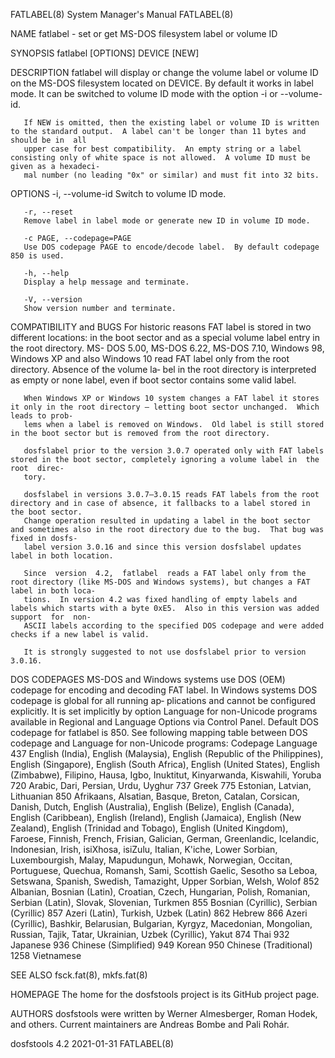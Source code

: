 FATLABEL(8)							    System Manager's Manual							   FATLABEL(8)

NAME
       fatlabel - set or get MS-DOS filesystem label or volume ID

SYNOPSIS
       fatlabel [OPTIONS] DEVICE [NEW]

DESCRIPTION
       fatlabel	 will  display or change the volume label or volume ID on the MS-DOS filesystem located on DEVICE.  By default it works in label mode.	It can
       be switched to volume ID mode with the option -i or --volume-id.

       If NEW is omitted, then the existing label or volume ID is written to the standard output.  A label can't be longer than 11 bytes and should be in  all
       upper case for best compatibility.  An empty string or a label consisting only of white space is not allowed.  A volume ID must be given as a hexadeci‐
       mal number (no leading "0x" or similar) and must fit into 32 bits.

OPTIONS
       -i, --volume-id
	   Switch to volume ID mode.

       -r, --reset
	   Remove label in label mode or generate new ID in volume ID mode.

       -c PAGE, --codepage=PAGE
	   Use DOS codepage PAGE to encode/decode label.  By default codepage 850 is used.

       -h, --help
	   Display a help message and terminate.

       -V, --version
	   Show version number and terminate.

COMPATIBILITY and BUGS
       For historic reasons FAT label is stored in two different locations: in the boot sector and as a special volume label entry in the root directory.  MS-
       DOS  5.00, MS-DOS 6.22, MS-DOS 7.10, Windows 98, Windows XP and also Windows 10 read FAT label only from the root directory.  Absence of the volume la‐
       bel in the root directory is interpreted as empty or none label, even if boot sector contains some valid label.

       When Windows XP or Windows 10 system changes a FAT label it stores it only in the root directory — letting boot sector unchanged.  Which leads to prob‐
       lems when a label is removed on Windows.	 Old label is still stored in the boot sector but is removed from the root directory.

       dosfslabel prior to the version 3.0.7 operated only with FAT labels stored in the boot sector, completely ignoring a volume label in  the  root	direc‐
       tory.

       dosfslabel in versions 3.0.7–3.0.15 reads FAT labels from the root directory and in case of absence, it fallbacks to a label stored in the boot sector.
       Change operation resulted in updating a label in the boot sector and sometimes also in the root directory due to the bug.  That bug was fixed in dosfs‐
       label version 3.0.16 and since this version dosfslabel updates label in both location.

       Since  version  4.2,  fatlabel  reads a FAT label only from the root directory (like MS-DOS and Windows systems), but changes a FAT label in both loca‐
       tions.  In version 4.2 was fixed handling of empty labels and labels which starts with a byte 0xE5.  Also in this version was added  support  for  non-
       ASCII labels according to the specified DOS codepage and were added checks if a new label is valid.

       It is strongly suggested to not use dosfslabel prior to version 3.0.16.

DOS CODEPAGES
       MS-DOS  and  Windows systems use DOS (OEM) codepage for encoding and decoding FAT label.	 In Windows systems DOS codepage is global for all running ap‐
       plications and cannot be configured explicitly.	It is set implicitly by option Language for non-Unicode programs available in  Regional	 and  Language
       Options	via  Control  Panel.  Default DOS codepage for fatlabel is 850.	 See following mapping table between DOS codepage and Language for non-Unicode
       programs:
       Codepage	  Language
	 437	  English (India), English (Malaysia), English (Republic of the Philippines), English (Singapore), English  (South  Africa),  English  (United
		  States), English (Zimbabwe), Filipino, Hausa, Igbo, Inuktitut, Kinyarwanda, Kiswahili, Yoruba
	 720	  Arabic, Dari, Persian, Urdu, Uyghur
	 737	  Greek
	 775	  Estonian, Latvian, Lithuanian
	 850	  Afrikaans,  Alsatian,	 Basque,  Breton,  Catalan,  Corsican, Danish, Dutch, English (Australia), English (Belize), English (Canada), English
		  (Caribbean), English (Ireland), English (Jamaica), English (New Zealand), English (Trinidad and Tobago), English (United Kingdom),  Faroese,
		  Finnish,  French,  Frisian,  Galician, German, Greenlandic, Icelandic, Indonesian, Irish, isiXhosa, isiZulu, Italian, K'iche, Lower Sorbian,
		  Luxembourgish, Malay, Mapudungun, Mohawk, Norwegian, Occitan, Portuguese,  Quechua,  Romansh,	 Sami,	Scottish  Gaelic,  Sesotho  sa	Leboa,
		  Setswana, Spanish, Swedish, Tamazight, Upper Sorbian, Welsh, Wolof
	 852	  Albanian, Bosnian (Latin), Croatian, Czech, Hungarian, Polish, Romanian, Serbian (Latin), Slovak, Slovenian, Turkmen
	 855	  Bosnian (Cyrillic), Serbian (Cyrillic)
	 857	  Azeri (Latin), Turkish, Uzbek (Latin)
	 862	  Hebrew
	 866	  Azeri (Cyrillic), Bashkir, Belarusian, Bulgarian, Kyrgyz, Macedonian, Mongolian, Russian, Tajik, Tatar, Ukrainian, Uzbek (Cyrillic), Yakut
	 874	  Thai
	 932	  Japanese
	 936	  Chinese (Simplified)
	 949	  Korean
	 950	  Chinese (Traditional)
	 1258	  Vietnamese

SEE ALSO
       fsck.fat(8), mkfs.fat(8)

HOMEPAGE
       The home for the dosfstools project is its GitHub project page.

AUTHORS
       dosfstools were written by Werner Almesberger, Roman Hodek, and others.	Current maintainers are Andreas Bombe and Pali Rohár.

dosfstools 4.2								  2021-01-31								   FATLABEL(8)
